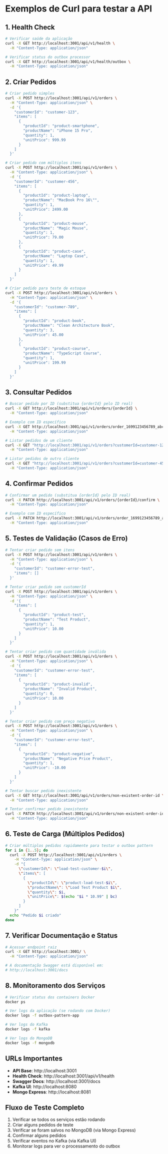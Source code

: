# Exemplos de Curl para testar a API

## 1. Health Check

```bash
# Verificar saúde da aplicação
curl -X GET http://localhost:3001/api/v1/health \
  -H "Content-Type: application/json"

# Verificar status do outbox processor
curl -X GET http://localhost:3001/api/v1/health/outbox \
  -H "Content-Type: application/json"
```

## 2. Criar Pedidos

```bash
# Criar pedido simples
curl -X POST http://localhost:3001/api/v1/orders \
  -H "Content-Type: application/json" \
  -d '{
    "customerId": "customer-123",
    "items": [
      {
        "productId": "product-smartphone",
        "productName": "iPhone 15 Pro",
        "quantity": 1,
        "unitPrice": 999.99
      }
    ]
  }'

# Criar pedido com múltiplos itens
curl -X POST http://localhost:3001/api/v1/orders \
  -H "Content-Type: application/json" \
  -d '{
    "customerId": "customer-456",
    "items": [
      {
        "productId": "product-laptop",
        "productName": "MacBook Pro 16\"",
        "quantity": 1,
        "unitPrice": 2499.00
      },
      {
        "productId": "product-mouse",
        "productName": "Magic Mouse",
        "quantity": 1,
        "unitPrice": 79.00
      },
      {
        "productId": "product-case",
        "productName": "Laptop Case",
        "quantity": 1,
        "unitPrice": 49.99
      }
    ]
  }'

# Criar pedido para teste de estoque
curl -X POST http://localhost:3001/api/v1/orders \
  -H "Content-Type: application/json" \
  -d '{
    "customerId": "customer-789",
    "items": [
      {
        "productId": "product-book",
        "productName": "Clean Architecture Book",
        "quantity": 3,
        "unitPrice": 45.00
      },
      {
        "productId": "product-course",
        "productName": "TypeScript Course",
        "quantity": 1,
        "unitPrice": 199.99
      }
    ]
  }'
```

## 3. Consultar Pedidos

```bash
# Buscar pedido por ID (substitua {orderId} pelo ID real)
curl -X GET http://localhost:3001/api/v1/orders/{orderId} \
  -H "Content-Type: application/json"

# Exemplo com ID específico
curl -X GET http://localhost:3001/api/v1/orders/order_1699123456789_abc123def \
  -H "Content-Type: application/json"

# Listar pedidos de um cliente
curl -X GET "http://localhost:3001/api/v1/orders?customerId=customer-123" \
  -H "Content-Type: application/json"

# Listar pedidos de outro cliente
curl -X GET "http://localhost:3001/api/v1/orders?customerId=customer-456" \
  -H "Content-Type: application/json"
```

## 4. Confirmar Pedidos

```bash
# Confirmar um pedido (substitua {orderId} pelo ID real)
curl -X PATCH http://localhost:3001/api/v1/orders/{orderId}/confirm \
  -H "Content-Type: application/json"

# Exemplo com ID específico
curl -X PATCH http://localhost:3001/api/v1/orders/order_1699123456789_abc123def/confirm \
  -H "Content-Type: application/json"
```

## 5. Testes de Validação (Casos de Erro)

```bash
# Tentar criar pedido sem itens
curl -X POST http://localhost:3001/api/v1/orders \
  -H "Content-Type: application/json" \
  -d '{
    "customerId": "customer-error-test",
    "items": []
  }'

# Tentar criar pedido sem customerId
curl -X POST http://localhost:3001/api/v1/orders \
  -H "Content-Type: application/json" \
  -d '{
    "items": [
      {
        "productId": "product-test",
        "productName": "Test Product",
        "quantity": 1,
        "unitPrice": 10.00
      }
    ]
  }'

# Tentar criar pedido com quantidade inválida
curl -X POST http://localhost:3001/api/v1/orders \
  -H "Content-Type: application/json" \
  -d '{
    "customerId": "customer-error-test",
    "items": [
      {
        "productId": "product-invalid",
        "productName": "Invalid Product",
        "quantity": 0,
        "unitPrice": 10.00
      }
    ]
  }'

# Tentar criar pedido com preço negativo
curl -X POST http://localhost:3001/api/v1/orders \
  -H "Content-Type: application/json" \
  -d '{
    "customerId": "customer-error-test",
    "items": [
      {
        "productId": "product-negative",
        "productName": "Negative Price Product",
        "quantity": 1,
        "unitPrice": -10.00
      }
    ]
  }'

# Tentar buscar pedido inexistente
curl -X GET http://localhost:3001/api/v1/orders/non-existent-order-id \
  -H "Content-Type: application/json"

# Tentar confirmar pedido inexistente
curl -X PATCH http://localhost:3001/api/v1/orders/non-existent-order-id/confirm \
  -H "Content-Type: application/json"
```

## 6. Teste de Carga (Múltiplos Pedidos)

```bash
# Criar múltiplos pedidos rapidamente para testar o outbox pattern
for i in {1..5}; do
  curl -X POST http://localhost:3001/api/v1/orders \
    -H "Content-Type: application/json" \
    -d "{
      \"customerId\": \"load-test-customer-$i\",
      \"items\": [
        {
          \"productId\": \"product-load-test-$i\",
          \"productName\": \"Load Test Product $i\",
          \"quantity\": $i,
          \"unitPrice\": $(echo "$i * 10.99" | bc)
        }
      ]
    }"
  echo "Pedido $i criado"
done
```

## 7. Verificar Documentação e Status

```bash
# Acessar endpoint raiz
curl -X GET http://localhost:3001/ \
  -H "Content-Type: application/json"

# A documentação Swagger está disponível em:
# http://localhost:3001/docs
```

## 8. Monitoramento dos Serviços

```bash
# Verificar status dos containers Docker
docker ps

# Ver logs da aplicação (se rodando com Docker)
docker logs -f outbox-pattern-app

# Ver logs do Kafka
docker logs -f kafka

# Ver logs do MongoDB
docker logs -f mongodb
```

## URLs Importantes

- **API Base**: http://localhost:3001
- **Health Check**: http://localhost:3001/api/v1/health
- **Swagger Docs**: http://localhost:3001/docs
- **Kafka UI**: http://localhost:8080
- **Mongo Express**: http://localhost:8081

## Fluxo de Teste Completo

1. Verificar se todos os serviços estão rodando
2. Criar alguns pedidos de teste
3. Verificar se foram salvos no MongoDB (via Mongo Express)
4. Confirmar alguns pedidos
5. Verificar eventos no Kafka (via Kafka UI)
6. Monitorar logs para ver o processamento do outbox